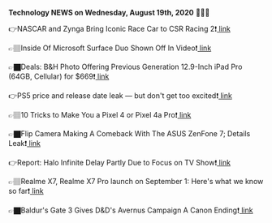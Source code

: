 <b>Technology NEWS on Wednesday, August 19th, 2020</b> 📡📡📡 

👉NASCAR and Zynga Bring Iconic Race Car to CSR Racing 2❗️<a href='https://techblock.club/?p=6691'> link</a>

👉🏽Inside Of Microsoft Surface Duo Shown Off In Video❗️<a href='https://techblock.club/?p=6693'> link</a>

👉🏿Deals: B&H Photo Offering Previous Generation 12.9-Inch iPad Pro (64GB, Cellular) for $669❗️<a href='https://techblock.club/?p=6695'> link</a>

👉PS5 price and release date leak — but don't get too excited❗️<a href='https://techblock.club/?p=6697'> link</a>

👉🏽10 Tricks to Make You a Pixel 4 or Pixel 4a Pro❗️<a href='https://techblock.club/?p=6699'> link</a>

👉🏿Flip Camera Making A Comeback With The ASUS ZenFone 7; Details Leak❗️<a href='https://techblock.club/?p=6701'> link</a>

👉Report: Halo Infinite Delay Partly Due to Focus on TV Show❗️<a href='https://techblock.club/?p=6703'> link</a>

👉🏽Realme X7, Realme X7 Pro launch on September 1: Here's what we know so far❗️<a href='https://techblock.club/?p=6705'> link</a>

👉🏿Baldur's Gate 3 Gives D&D's Avernus Campaign A Canon Ending❗️<a href='https://techblock.club/?p=6707'> link</a>

